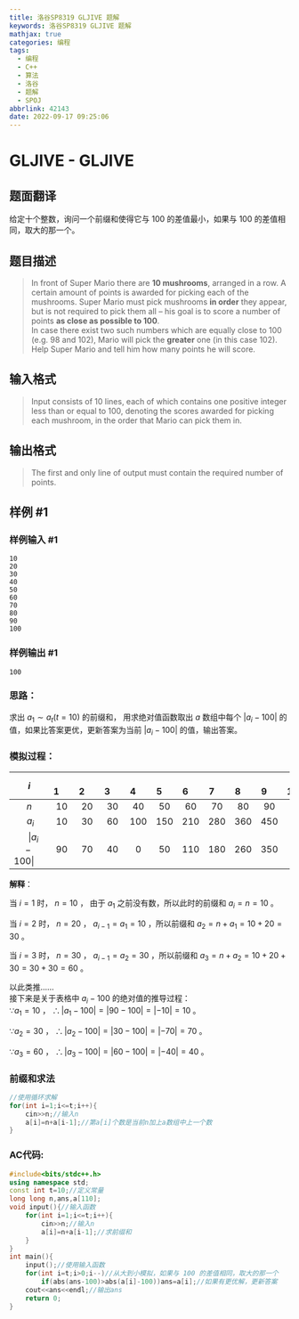 ```yaml
---
title: 洛谷SP8319 GLJIVE 题解
keywords: 洛谷SP8319 GLJIVE 题解
mathjax: true
categories: 编程
tags:
  - 编程
  - C++
  - 算法
  - 洛谷
  - 题解
  - SPOJ
abbrlink: 42143
date: 2022-09-17 09:25:06
---
```

# GLJIVE - GLJIVE

## 题面翻译

给定十个整数，询问一个前缀和使得它与 100 的差值最小，如果与 100 的差值相同，取大的那一个。

## 题目描述

>In front of Super Mario there are **10 mushrooms**, arranged in a row. A certain amount of points is awarded for picking each of the mushrooms. Super Mario must pick mushrooms **in order** they appear, but is not required to pick them all – his goal is to score a number of points **as close as possible to 100**.    
In case there exist two such numbers which are equally close to 100 (e.g. 98 and 102), Mario will pick the **greater** one (in this case 102).    
Help Super Mario and tell him how many points he will score.  

## 输入格式

>Input consists of 10 lines, each of which contains one positive integer less than or equal to 100, denoting the scores awarded for picking each mushroom, in the order that Mario can pick them in.

## 输出格式

>The first and only line of output must contain the required number of points.

## 样例 #1

### 样例输入 #1

```
10
20
30
40
50
60
70
80
90
100
```

### 样例输出 #1

```
100
```

### 思路： 
求出 $a_1\sim a_t(t=10)$ 的前缀和， 用求绝对值函数取出 $a$ 数组中每个 $\left\vert a_i -100\right\vert$ 的值，如果比答案更优，更新答案为当前 $\left\vert a_i -100\right\vert$  的值，输出答案。

### 模拟过程：  
 
|  $\quad i\quad$ | $\quad1\quad$ | $\quad2\quad$ | $\quad3\quad$ | $\quad4\quad$ | $\quad5\quad$ | $\quad6\quad$ | $\quad7\quad$ | $\quad8\quad$ | $\quad9\quad$ | $\quad10\quad$ |
| :--: | :--: | :--: | :--: | :--: | :--: | :--: | :--: | :--: | :--: | :---: |
| $\quad n\quad$  | $10$ | $20$ | $30$ | $40$ | $50$ | $60$ | $70$ | $80$ | $90$ | $100$ |
| $\quad\; a_i\quad$  | $10$ | $30$ | $60$ | $100$ | $150$ | $210$ | $280$ | $360$ | $450$ | $550$ |
| $\quad\left\vert a_i -100\right\vert\quad$ | $90$ | $70$ | $40$ |  $0$  | $50$ | $110$ | $180$ | $260$ | $350$ | $450$ |

**解释**：　
   
当 $i=1$ 时， $n=10$ ， 由于 $a_1$ 之前没有数，所以此时的前缀和 $a_i=n=10$  。  

当 $i=2$ 时， $n=20$ ， $a_{i-1}=a_1=10$ ，所以前缀和 $a_2=n+a_1=10+20=30$   。  

当 $i=3$ 时， $n=30$ ， $a_{i-1}=a_2=30$ ，所以前缀和 $a_3=n+a_2=10+20+30=30+30=60$  。  
  
以此类推……   
接下来是关于表格中 $a_{i}-100$ 的绝对值的推导过程：   
$\because a_1=10$ ， $\therefore\left\vert a_1 -100\right\vert=\left\vert 90-100\right\vert=\left\vert -10\right\vert=10$ 。  

$\because a_2=30$ ， $\therefore\left\vert a_2-100\right\vert=\left\vert 30-100\right\vert=\left\vert -70\right\vert=70$ 。  

$\because a_3=60$ ， $\therefore\left\vert a_3 -100\right\vert=\left\vert 60-100\right\vert=\left\vert -40\right\vert=40$ 。

### 前缀和求法
```cpp
//使用循环求解
for(int i=1;i<=t;i++){
	cin>>n;//输入n  
	a[i]=n+a[i-1];//第a[i]个数是当前n加上a数组中上一个数
}
```
### AC代码:  
```cpp
#include<bits/stdc++.h>  
using namespace std;
const int t=10;//定义常量 
long long n,ans,a[110];
void input(){//输入函数 
	for(int i=1;i<=t;i++){
		cin>>n;//输入n  
		a[i]=n+a[i-1];//求前缀和
	}
}
int main(){
	input();//使用输入函数
	for(int i=t;i>0;i--)//从大到小模拟，如果与 100 的差值相同，取大的那一个 
		if(abs(ans-100)>abs(a[i]-100))ans=a[i];//如果有更优解，更新答案 
	cout<<ans<<endl;//输出ans 
	return 0;
} 

```

